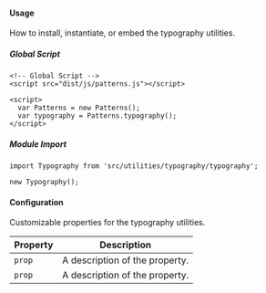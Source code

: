 #### Usage

How to install, instantiate, or embed the typography utilities.

##### Global Script

    <!-- Global Script -->
    <script src="dist/js/patterns.js"></script>

    <script>
      var Patterns = new Patterns();
      var typography = Patterns.typography();
    </script>

##### Module Import

    import Typography from 'src/utilities/typography/typography';

    new Typography();

#### Configuration

Customizable properties for the typography utilities.

Property | Description
---------|-
`prop`   | A description of the property.
`prop`   | A description of the property.
